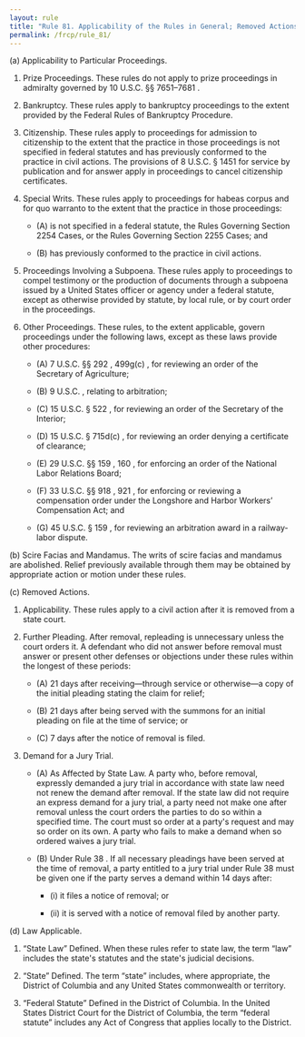 ```yaml
---
layout: rule
title: "Rule 81. Applicability of the Rules in General; Removed Actions"
permalink: /frcp/rule_81/
---
```


(a) Applicability to Particular Proceedings.


1. Prize Proceedings. These rules do not apply to prize proceedings in admiralty governed by 10 U.S.C. §§ 7651–7681 .


2. Bankruptcy. These rules apply to bankruptcy proceedings to the extent provided by the Federal Rules of Bankruptcy Procedure.


3. Citizenship. These rules apply to proceedings for admission to citizenship to the extent that the practice in those proceedings is not specified in federal statutes and has previously conformed to the practice in civil actions. The provisions of 8 U.S.C. § 1451 for service by publication and for answer apply in proceedings to cancel citizenship certificates.


4. Special Writs. These rules apply to proceedings for habeas corpus and for quo warranto to the extent that the practice in those proceedings:


    - (A) is not specified in a federal statute, the Rules Governing Section 2254 Cases, or the Rules Governing Section 2255 Cases; and


    - (B) has previously conformed to the practice in civil actions.


5. Proceedings Involving a Subpoena. These rules apply to proceedings to compel testimony or the production of documents through a subpoena issued by a United States officer or agency under a federal statute, except as otherwise provided by statute, by local rule, or by court order in the proceedings.


6. Other Proceedings. These rules, to the extent applicable, govern proceedings under the following laws, except as these laws provide other procedures:


    - (A) 7 U.S.C. §§ 292 , 499g(c) , for reviewing an order of the Secretary of Agriculture;


    - (B) 9 U.S.C. , relating to arbitration;


    - (C) 15 U.S.C. § 522 , for reviewing an order of the Secretary of the Interior;


    - (D) 15 U.S.C. § 715d(c) , for reviewing an order denying a certificate of clearance;


    - (E) 29 U.S.C. §§ 159 , 160 , for enforcing an order of the National Labor Relations Board;


    - (F) 33 U.S.C. §§ 918 , 921 , for enforcing or reviewing a compensation order under the Longshore and Harbor Workers’ Compensation Act; and


    - (G) 45 U.S.C. § 159 , for reviewing an arbitration award in a railway-labor dispute.


(b) Scire Facias and Mandamus. The writs of scire facias and mandamus are abolished. Relief previously available through them may be obtained by appropriate action or motion under these rules.


(c) Removed Actions.


1. Applicability. These rules apply to a civil action after it is removed from a state court.


2. Further Pleading. After removal, repleading is unnecessary unless the court orders it. A defendant who did not answer before removal must answer or present other defenses or objections under these rules within the longest of these periods:


    - (A) 21 days after receiving—through service or otherwise—a copy of the initial pleading stating the claim for relief;


    - (B) 21 days after being served with the summons for an initial pleading on file at the time of service; or


    - (C) 7 days after the notice of removal is filed.


3. Demand for a Jury Trial.


    - (A) As Affected by State Law. A party who, before removal, expressly demanded a jury trial in accordance with state law need not renew the demand after removal. If the state law did not require an express demand for a jury trial, a party need not make one after removal unless the court orders the parties to do so within a specified time. The court must so order at a party's request and may so order on its own. A party who fails to make a demand when so ordered waives a jury trial.


    - (B) Under Rule 38 . If all necessary pleadings have been served at the time of removal, a party entitled to a jury trial under Rule 38 must be given one if the party serves a demand within 14 days after:


        - (i) it files a notice of removal; or


        - (ii) it is served with a notice of removal filed by another party.


(d) Law Applicable.


1. “State Law” Defined. When these rules refer to state law, the term “law” includes the state's statutes and the state's judicial decisions.


2. “State” Defined. The term “state” includes, where appropriate, the District of Columbia and any United States commonwealth or territory.


3. “Federal Statute” Defined in the District of Columbia. In the United States District Court for the District of Columbia, the term “federal statute” includes any Act of Congress that applies locally to the District.
